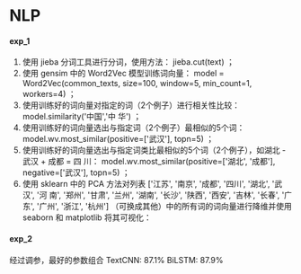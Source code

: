 # NLP
#### exp_1
1. 使用 jieba 分词工具进行分词，使用方法： jieba.cut(text) ；
2. 使用 gensim 中的 Word2Vec 模型训练词向量： model = Word2Vec(common_texts, size=100,
window=5, min_count=1, workers=4) ；
3. 使用训练好的词向量对指定的词（2个例子）进行相关性比较： model.similarity('中国','中
华') ；
4. 使用训练好的词向量选出与指定词（2个例子）最相似的5个词：
model.wv.most_similar(positive=['武汉'], topn=5) ；
5. 使用训练好的词向量选出与指定词类比最相似的5个词（2个例子），如湖北 - 武汉 + 成都 = 四
川： model.wv.most_similar(positive=['湖北', '成都'], negative=['武汉'], topn=5) ；
6. 使用 sklearn 中的 PCA 方法对列表 ['江苏', '南京', '成都', '四川', '湖北', '武汉', '河
南', '郑州', '甘肃', '兰州', '湖南', '长沙', '陕西', '西安', '吉林', '长春', '广东',
'广州', '浙江', '杭州'] （可换成其他）中的所有词的词向量进行降维并使用 seaborn 和
matplotlib 将其可视化：
#### exp_2
经过调参，最好的参数组合
TextCNN:    87.1%
BiLSTM:     87.9%
